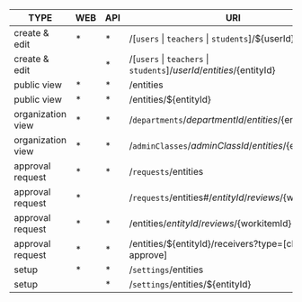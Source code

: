 |         TYPE      |WEB|API|URI|DESCRIPTION|
|------------------ |---|---|---|-----------|
| create & edit     | * | * | /\[`users` \| `teachers` \| `students`\]/${userId}/entities ||
| create & edit     |   | * | /\[`users` \| `teachers` \| `students`\]/${userId}/entities/${entityId} ||
| public view       | * | * | /entities ||
| public view       | * | * | /entities/${entityId} ||
| organization view | * | * | /`departments`/${departmentId}/entities/${entityId} ||
| organization view | * | * | /`adminClasses`/${adminClassId}/entities/${entityId} ||
| approval request  | * | * | /`requests`/entities | 独立审核视图 |
| approval request  | * |   | /`requests`/entities#/${entityId}/reviews/${workitemId} | 独立审核视图 |
| approval request  | * | * | /entities/${entityId}/reviews/${workitemId} | 待办事项 |
| approval request  | * | * | /entities/${entityId}/receivers?type=\[check \| approve\] ||
| setup             | * | * | /`settings`/entities ||
| setup             |   | * | /`settings`/entities/${entityId} ||
